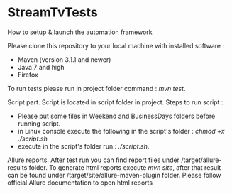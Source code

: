 # StreamTvTests

How to setup & launch the automation framework

Please clone this repository to your local machine with installed software :
- Maven (version 3.1.1 and newer)
- Java 7 and high
- Firefox

To run tests please run in project folder command : *mvn test*.

Script part. Script is located in script folder in project. 
Steps to run script : 
- Please put some files in Weekend and BusinessDays folders before running script.
- in Linux console execute the following in the script's folder : _chmod +x ./script.sh_
- execute in the script's folder run : *./script.sh*.

Allure reports. After test run you can find report files under /target/allure-results folder.
To generate html reports execute _mvn site_, after that result can be found under /target/site/allure-maven-plugin folder.
Please follow official Allure documentation to open html reports
